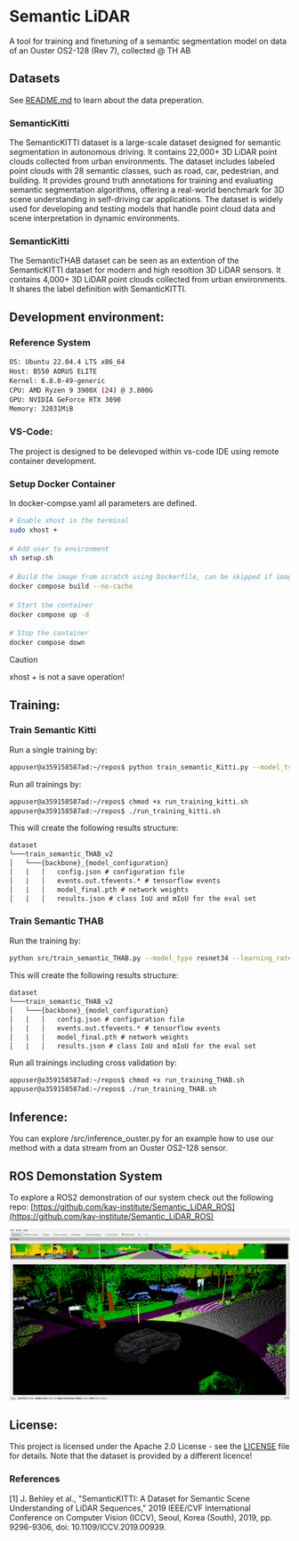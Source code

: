 # Semantic LiDAR

A tool for training and finetuning of a semantic segmentation model on data of an Ouster OS2-128 (Rev 7), collected @ TH AB


## Datasets
See [README.md](dataset/README.md) to learn about the data preperation.

### SemanticKitti
The SemanticKITTI dataset is a large-scale dataset designed for semantic segmentation in autonomous driving. It contains 22,000+ 3D LiDAR point clouds collected from urban environments. The dataset includes labeled point clouds with 28 semantic classes, such as road, car, pedestrian, and building. It provides ground truth annotations for training and evaluating semantic segmentation algorithms, offering a real-world benchmark for 3D scene understanding in self-driving car applications. The dataset is widely used for developing and testing models that handle point cloud data and scene interpretation in dynamic environments.

### SemanticKitti
The SemanticTHAB dataset can be seen as an extention of the SemanticKITTI dataset for modern and high resoltion 3D LiDAR sensors. It contains 4,000+ 3D LiDAR point clouds collected from urban environments. It shares the label definition with SemanticKITTI.

## Development environment:
### Reference System
```bash
OS: Ubuntu 22.04.4 LTS x86_64 
Host: B550 AORUS ELITE 
Kernel: 6.8.0-49-generic 
CPU: AMD Ryzen 9 3900X (24) @ 3.800G 
GPU: NVIDIA GeForce RTX 3090 
Memory: 32031MiB                      
```

### VS-Code:
The project is designed to be delevoped within vs-code IDE using remote container development.

### Setup Docker Container
In docker-compse.yaml all parameters are defined.
```bash
# Enable xhost in the terminal
sudo xhost +

# Add user to environment
sh setup.sh

# Build the image from scratch using Dockerfile, can be skipped if image already exists or is loaded from docker registry
docker compose build --no-cache

# Start the container
docker compose up -d

# Stop the container
docker compose down
```
> [!CAUTION]
> xhost + is not a save operation!
## Training:
### Train Semantic Kitti

Run a single training by:
```bash
appuser@a359158587ad:~/repos$ python train_semantic_Kitti.py --model_type resnet34 --learning_rate 0.001 --num_epochs 50 --batch_size 1 --num_workers 1 --rotate --flip --visualization
```

Run all trainings by:
```bash
appuser@a359158587ad:~/repos$ chmod +x run_training_kitti.sh
appuser@a359158587ad:~/repos$ ./run_training_kitti.sh
```
This will create the following results structure:
```
dataset
└───train_semantic_THAB_v2
│   └───{backbone}_{model_configuration}
│   |   │   config.json # configuration file
│   |   │   events.out.tfevents.* # tensorflow events
│   |   │   model_final.pth # network weights
│   |   │   results.json # class IoU and mIoU for the eval set
```

### Train Semantic THAB

Run the training by:
```bash
python src/train_semantic_THAB.py --model_type resnet34 --learning_rate 0.001 --num_epochs 50 --batch_size 8 --num_workers 16 --rotate --flip --visualization
```
This will create the following results structure:
```
dataset
└───train_semantic_THAB_v2
│   └───{backbone}_{model_configuration}
│   |   │   config.json # configuration file
│   |   │   events.out.tfevents.* # tensorflow events
│   |   │   model_final.pth # network weights
│   |   │   results.json # class IoU and mIoU for the eval set
```

Run all trainings including cross validation by:
```bash
appuser@a359158587ad:~/repos$ chmod +x run_training_THAB.sh
appuser@a359158587ad:~/repos$ ./run_training_THAB.sh
```


## Inference:
You can explore /src/inference_ouster.py for an example how to use our method with a data stream from an Ouster OS2-128 sensor.

## ROS Demonstation System
To explore a ROS2 demonstration of our system check out the following repo:
[https://github.com/kav-institute/Semantic_LiDAR_ROS](https://github.com/kav-institute/Semantic_LiDAR_ROS)

![rgbImage](Images/rviz_screenshot.png)

<a name="license"></a>
## License:
This project is licensed under the Apache 2.0 License - see the [LICENSE](LICENSE) file for details. Note that the dataset is provided by a different licence!

### References
[1]   J. Behley et al., "SemanticKITTI: A Dataset for Semantic Scene Understanding of LiDAR Sequences," 2019 IEEE/CVF International Conference on Computer Vision (ICCV), Seoul, Korea (South), 2019, pp. 9296-9306, doi: 10.1109/ICCV.2019.00939.


